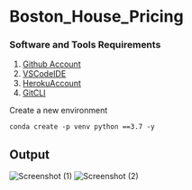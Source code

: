 # Boston_House_Pricing


### Software and Tools Requirements

1. [Github Account](https://github.com)
2. [VSCodeIDE](https://code.visualstudio.com/)
3. [HerokuAccount](https://heroku.com)
4. [GitCLI](https://git-scm.com/book/en/v2/Getting-Started-The-Command-Line)

Create a new environment

```
conda create -p venv python ==3.7 -y

```

## Output

![Screenshot (1)](https://user-images.githubusercontent.com/68710115/217972870-3cb63d7c-476a-4576-943a-267a018dee3f.png)
![Screenshot (2)](https://user-images.githubusercontent.com/68710115/217972886-cd36afff-d0b4-4557-9f3b-1048b5b1f83b.png)

